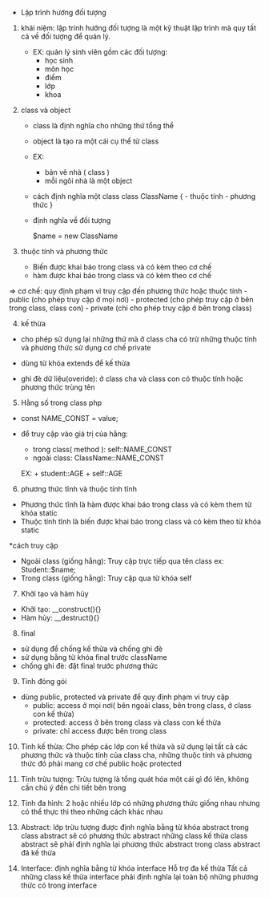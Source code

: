 * Lập trình hướng đối tượng
1. khái niệm: lập trình hướng đối tượng là một kỹ thuật lập trình mà quy tất cả về đối tượng để quản lý.

    - EX: quản lý sinh viên gồm các đối tượng: 
        + học sinh
        + môn học
        + điểm
        + lớp
        + khoa
2. class và object
    - class là định nghĩa cho những thứ tổng thể
    - object là tạo ra một cái cụ thể từ class

    - EX: 
        + bản vẽ nhà ( class )
        + mỗi ngôi nhà là một object

    - cách định nghĩa một class
        class ClassName 
        {
            - thuộc tính
            - phương thức
        }

    - định nghĩa về đối tượng
        
        $name = new ClassName

3. thuộc tính và phương thức
    - Biến được khai báo trong class và có kèm theo cơ chế
    - hàm được khai báo trong class và có kèm theo cơ chế 

=> cơ chế: quy định phạm vi truy cập đến phương thức hoặc thuộc tính 
    - public (cho phép truy cập ở mọi nơi)
    - protected (cho phép truy cập ở bên trong class, class con)
    - private (chỉ cho phép truy cập ở bên trong class)

4. kế thừa
- cho phép sử dụng lại những thứ mà ở class cha có trừ những thuộc tính và phương thức sử dụng cơ chế private

- dùng từ khóa extends để kế thừa
- ghi đè dữ liệu(overide): ở class cha và class con có thuộc tính hoặc phương thức trùng tên

5. Hằng số trong class php
- const NAME_CONST = value;
- để truy cập vào giá trị của hằng:
    + trong class( method ): self::NAME_CONST
    + ngoài class: ClassName::NAME_CONST

    EX: 
        + student::AGE
        + self::AGE

6. phương thức tĩnh và thuộc tính tĩnh
- Phương thức tĩnh là hàm được khai báo trong class và có kèm them từ khóa static
- Thuộc tính tĩnh là biến được khai báo trong class và có kèm theo từ khóa static

*cách truy cập
- Ngoài class (giống hằng): Truy cập trực tiếp qua tên class
ex: Student::$name;
- Trong class (giống hằng): Truy cập
 qua từ khóa self 

7. Khởi tạo và hàm hủy
- Khởi tạo: __construct(){}
- Hàm hủy: __destruct(){}

8. final
- sử dụng để chống kế thừa và chống ghi đè
- sử dụng bằng từ khóa final trước className
- chống ghi đè: đặt final trước phương thức

9. Tính đóng gói
- dùng public, protected và private để quy định phạm vi truy cập
    + public: access ở mọi nơi( bên ngoài class, bên trong class, ở class con kế thừa)
    + protected: access ở bên trong class và class con kế thừa
    + private: chỉ access được bên trong class

10. Tính kế thừa:
    Cho phép các lớp con kế thừa và sử dụng lại tất cả các phương thức và thuộc tính của class cha, những thuộc tính và phương thức đó phải mang cơ chế public hoặc protected

11. Tính trừu tượng:
    Trừu tượng là tổng quát hóa một cái gì đó lên, không cần chú ý đến chi tiết bên trong

12. Tính đa hình:
    2 hoặc nhiều lớp có những phương thức giống nhau nhưng có thể thực thi theo những cách khác nhau

13. Abstract:
    lớp trừu tượng được định nghĩa bằng từ khóa abstract
    trong class abstract sẽ có phương thức abstract
    những class kế thừa class abstract sẽ phải định nghĩa lại phương thức abstract trong class abstract đã kế thừa

14. Interface: 
    định nghĩa bằng từ khóa interface
    Hỗ trợ đa kế thừa
    Tất cả những class kế thừa interface phải định nghĩa lại toàn bộ những phương thức có trong interface
